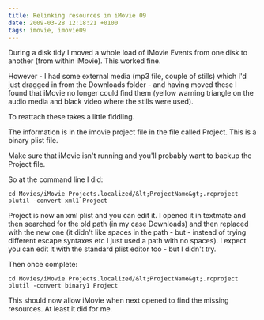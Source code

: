 ```yaml
---
title: Relinking resources in iMovie 09
date: 2009-03-28 12:18:21 +0100
tags: imovie, imovie09
---
```


During a disk tidy I moved a whole load of iMovie Events from one disk to another (from within iMovie). This worked fine.

However - I had some external media (mp3 file, couple of stills) which I'd just dragged in from the Downloads folder - and having moved these I found that iMovie no longer could find them (yellow warning triangle on the audio media and black video where the stills were used).

To reattach these takes a little fiddling.

The information is in the imovie project file in the file called Project. This is a binary plist file.

Make sure that iMovie isn't running and you'll probably want to backup the Project file.

So at the command line I did:

```shell
cd Movies/iMovie Projects.localized/&lt;ProjectName&gt;.rcproject
plutil -convert xml1 Project
```

Project is now an xml plist and you can edit it. I opened it in textmate and then searched for the old path (in my case Downloads) and then replaced with the new one (it didn't like spaces in the path - but - instead of trying different escape syntaxes etc I just used a path with no spaces). I expect you can edit it with the standard plist editor too - but I didn't try.

Then once complete:

```shell
cd Movies/iMovie Projects.localized/&lt;ProjectName&gt;.rcproject
plutil -convert binary1 Project
```

This should now allow iMovie when next opened to find the missing resources. At least it did for me.
